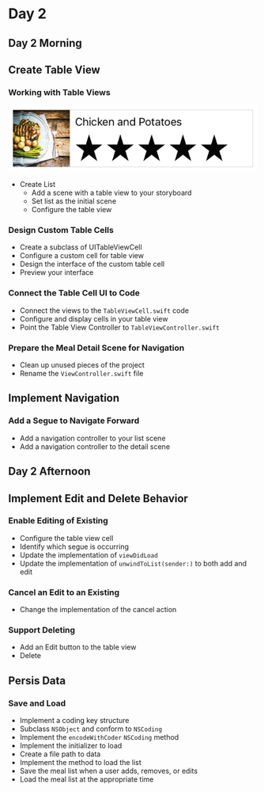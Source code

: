 # Day 2

## Day 2 Morning

## Create Table View

### Working with Table Views

![Objective](CTV_sim_tablecellUI_2x.png)

- Create List
  - Add a scene with a table view to your storyboard
  - Set list as the initial scene
  - Configure the table view

### Design Custom Table Cells

- Create a subclass of UITableViewCell
- Configure a custom cell for table view
- Design the interface of the custom table cell
- Preview your interface

### Connect the Table Cell UI to Code

- Connect the views to the `TableViewCell.swift` code
- Configure and display cells in your table view
- Point the Table View Controller to `TableViewController.swift`

### Prepare the Meal Detail Scene for Navigation

- Clean up unused pieces of the project
- Rename the `ViewController.swift` file

## Implement Navigation

### Add a Segue to Navigate Forward

- Add a navigation controller to your list scene
- Add a navigation controller to the detail scene

## Day 2 Afternoon

## Implement Edit and Delete Behavior

### Enable Editing of Existing

- Configure the table view cell
- Identify which segue is occurring
- Update the implementation of `viewDidLoad`
- Update the implementation of `unwindToList(sender:)` to both add and edit

### Cancel an Edit to an Existing

- Change the implementation of the cancel action

### Support Deleting

- Add an Edit button to the table view
- Delete

## Persis Data

### Save and Load

- Implement a coding key structure
- Subclass `NSObject` and conform to `NSCoding`
- Implement the `encodeWithCoder` `NSCoding` method
- Implement the initializer to load
- Create a file path to data
- Implement the method to load the list
- Save the meal list when a user adds, removes, or edits
- Load the meal list at the appropriate time
